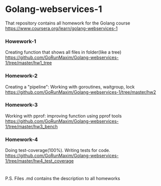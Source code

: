 # Golang-webservices-1
That repository contains all homework for the Golang course https://www.coursera.org/learn/golang-webservices-1

### Howework-1
  Creating function that shows all files in folder(like a tree)
  https://github.com/GoRunMaxim/Golang-webservices-1/tree/master/hw1_tree

### Homework-2
  Creating a "pipeline": Working with goroutines, waitgroup, lock
  https://github.com/GoRunMaxim/Golang-webservices-1/tree/master/hw2
  
### Homework-3
  Working with pprof: improving function using pprof tools
  https://github.com/GoRunMaxim/Golang-webservices-1/tree/master/hw3_bench

### Homework-4
  Doing test-coverage(100%). Writing tests for code.
  https://github.com/GoRunMaxim/Golang-webservices-1/tree/master/hw4_test_coverage
  
  

#
P.S. Files .md contains the description to all homeworks


